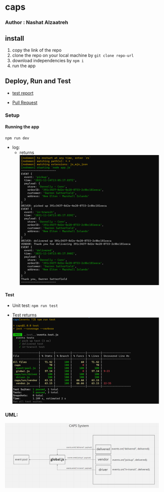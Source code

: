 # caps

### Author : Nashat Alzaatreh

## install

1. copy the link of the repo
1. clone the repo on your local machine by `git clone repo-url`
1. download independencies by `npm i`
1. run the app

## Deploy, Run and Test

- [test report](https://github.com/NashatAlzaatreh/caps/actions)

- [Pull Request](https://github.com/NashatAlzaatreh/caps/pull/1)

### Setup

#### Running the app

`npm run dev`

- log:
  - returns
    ![logs](./img/consoleLogLab11.PNG)

#### Test

- Unit test: `npm run test`

- Test returns
  ![tests](./img/eventsPassTest.PNG)

### UML:

![uml](./img/umlEvents.PNG)
